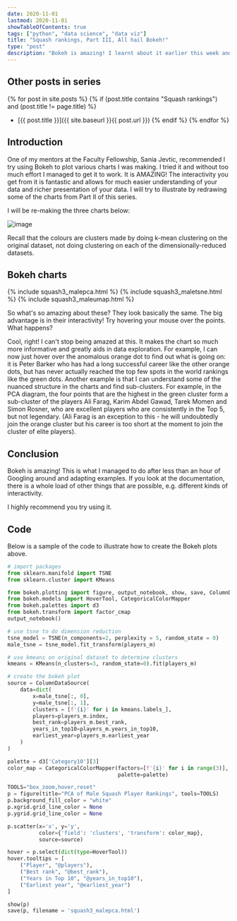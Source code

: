 ```yaml
---
date: 2020-11-01
lastmod: 2020-11-01
showTableOfContents: true
tags: ["python", "data science", "data viz"]
title: "Squash rankings, Part III, All hail Bokeh!"
type: "post"
description: "Bokeh is amazing! I learnt about it earlier this week and I want to illustrate its prowess by remaking plots from Part II series using Bokeh."
---
```

## Other posts in series
{% for post in site.posts %}
{% if (post.title contains "Squash rankings") and (post.title != page.title) %}
* [{{ post.title }}]({{ site.baseurl }}{{ post.url }})
{% endif %}
{% endfor %}

## Introduction
One of my mentors at the Faculty Fellowship, Sania Jevtic, recommended I try using Bokeh to plot various charts I was making. I tried it and without too much effort I managed to get it to work. It is AMAZING! The interactivity you get from it is fantastic and allows for much easier understanding of your data and richer presentation of your data. I will try to illustrate by redrawing some of the charts from Part II of this series.

I will be re-making the three charts below:

![image](/images/squash2_malecluster.png)

Recall that the colours are clusters made by doing k-mean clustering on the original dataset, not doing clustering on each of the dimensionally-reduced datasets.

## Bokeh charts
{% include squash3_malepca.html %}
{% include squash3_maletsne.html %}
{% include squash3_maleumap.html %}

So what's so amazing about these? They look basically the same. The big advantage is in their interactivity! Try hovering your mouse over the points. What happens?

Cool, right! I can't stop being amazed at this. It makes the chart so much more informative and greatly aids in data exploration. For example, I can now just hover over the anomalous orange dot to find out what is going on: it is Peter Barker who has had a long successful career like the other orange dots, but has never actually reached the top few spots in the world rankings like the green dots. Another example is that I can understand some of the nuanced structure in the charts and find sub-clusters. For example, in the PCA diagram, the four points that are the highest in the green cluster form a sub-cluster of the players Ali Farag, Karim Abdel Gawad, Tarek Momen and Simon Rosner, who are excellent players who are consistently in the Top 5, but not legendary. (Ali Farag is an exception to this - he will undoubtedly join the orange cluster but his career is too short at the moment to join the cluster of elite players).

## Conclusion
Bokeh is amazing! This is what I managed to do after less than an hour of Googling around and adapting examples. If you look at the documentation, there is a whole load of other things that are possible, e.g. different kinds of interactivity.

I highly recommend you try using it.

## Code
Below is a sample of the code to illustrate how to create the Bokeh plots above.

```python
# import packages
from sklearn.manifold import TSNE
from sklearn.cluster import KMeans

from bokeh.plotting import figure, output_notebook, show, save, ColumnDataSource
from bokeh.models import HoverTool, CategoricalColorMapper
from bokeh.palettes import d3
from bokeh.transform import factor_cmap
output_notebook()

# use tsne to do dimension reduction
tsne_model = TSNE(n_components=2, perplexity = 5, random_state = 0)
male_tsne = tsne_model.fit_transform(players_m)

# use kmeans on original dataset to determine clusters
kmeans = KMeans(n_clusters=3, random_state=0).fit(players_m)

# create the bokeh plot
source = ColumnDataSource(
    data=dict(
        x=male_tsne[:, 0],
        y=male_tsne[:, 1],
        clusters = [f'{i}' for i in kmeans.labels_],
        players=players_m.index,
        best_rank=players_m.best_rank,
        years_in_top10=players_m.years_in_top10,
        earliest_year=players_m.earliest_year
    )
)

palette = d3['Category10'][3]
color_map = CategoricalColorMapper(factors=[f'{i}' for i in range(3)],
                                   palette=palette)

TOOLS="box_zoom,hover,reset"
p = figure(title="PCA of Male Squash Player Rankings", tools=TOOLS)
p.background_fill_color = "white"
p.xgrid.grid_line_color = None
p.ygrid.grid_line_color = None

p.scatter(x='x', y='y',
          color={'field': 'clusters', 'transform': color_map},
          source=source)

hover = p.select(dict(type=HoverTool))
hover.tooltips = [
    ("Player", "@players"),
    ("Best rank", "@best_rank"),
    ("Years in Top 10", "@years_in_top10"),
    ("Earliest year", "@earliest_year")
]

show(p)
save(p, filename = 'squash3_malepca.html')
``` 